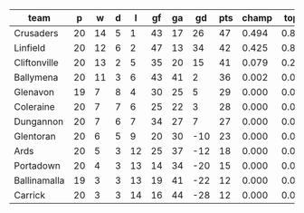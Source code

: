|     team     | p  | w  | d | l  | gf | ga | gd  | pts | champ | top2  | top3  | top4  |  5-7  | bot4  | bot3  | bot2  |
|--------------|----|----|---|----|----|----|-----|-----|-------|-------|-------|-------|-------|-------|-------|-------|
| Crusaders    | 20 | 14 | 5 |  1 | 43 | 17 |  26 |  47 | 0.494 | 0.860 | 0.990 | 0.999 | 0.001 | 0.000 | 0.000 | 0.000|
| Linfield     | 20 | 12 | 6 |  2 | 47 | 13 |  34 |  42 | 0.425 | 0.841 | 0.985 | 0.999 | 0.001 | 0.000 | 0.000 | 0.000|
| Cliftonville | 20 | 13 | 2 |  5 | 35 | 20 |  15 |  41 | 0.079 | 0.281 | 0.876 | 0.978 | 0.022 | 0.000 | 0.000 | 0.000|
| Ballymena    | 20 | 11 | 3 |  6 | 43 | 41 |   2 |  36 | 0.002 | 0.016 | 0.112 | 0.622 | 0.374 | 0.000 | 0.000 | 0.000|
| Glenavon     | 19 |  7 | 8 |  4 | 30 | 25 |   5 |  29 | 0.000 | 0.002 | 0.022 | 0.188 | 0.767 | 0.005 | 0.001 | 0.000|
| Coleraine    | 20 |  7 | 7 |  6 | 25 | 22 |   3 |  28 | 0.000 | 0.000 | 0.007 | 0.101 | 0.812 | 0.012 | 0.001 | 0.000|
| Dungannon    | 20 |  7 | 6 |  7 | 34 | 27 |   7 |  27 | 0.000 | 0.001 | 0.008 | 0.111 | 0.815 | 0.009 | 0.001 | 0.000|
| Glentoran    | 20 |  6 | 5 |  9 | 20 | 30 | -10 |  23 | 0.000 | 0.000 | 0.000 | 0.002 | 0.168 | 0.290 | 0.064 | 0.012|
| Ards         | 20 |  5 | 3 | 12 | 25 | 37 | -12 |  18 | 0.000 | 0.000 | 0.000 | 0.000 | 0.035 | 0.755 | 0.287 | 0.096|
| Portadown    | 20 |  4 | 3 | 13 | 14 | 34 | -20 |  15 | 0.000 | 0.000 | 0.000 | 0.000 | 0.004 | 0.957 | 0.794 | 0.410|
| Ballinamalla | 19 |  3 | 3 | 13 | 19 | 41 | -22 |  12 | 0.000 | 0.000 | 0.000 | 0.000 | 0.001 | 0.977 | 0.901 | 0.666|
| Carrick      | 20 |  3 | 3 | 14 | 16 | 44 | -28 |  12 | 0.000 | 0.000 | 0.000 | 0.000 | 0.000 | 0.995 | 0.952 | 0.815|
